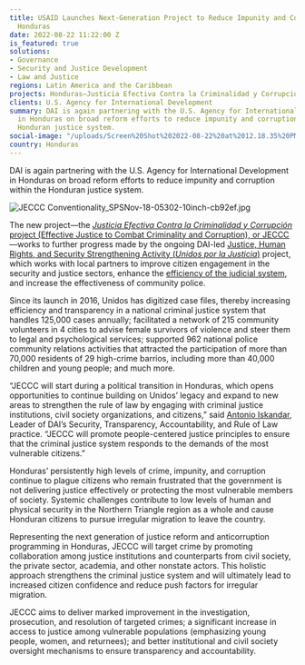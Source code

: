 ```yaml
---
title: USAID Launches Next-Generation Project to Reduce Impunity and Corruption in
  Honduras
date: 2022-08-22 11:22:00 Z
is_featured: true
solutions:
- Governance
- Security and Justice Development
- Law and Justice
regions: Latin America and the Caribbean
projects: Honduras—Justicia Efectiva Contra la Criminalidad y Corrupción (JECCC) project
clients: U.S. Agency for International Development
summary: DAI is again partnering with the U.S. Agency for International Development
  in Honduras on broad reform efforts to reduce impunity and corruption within the
  Honduran justice system.
social-image: "/uploads/Screen%20Shot%202022-08-22%20at%2012.18.35%20PM.png"
country: Honduras
---
```


DAI is again partnering with the U.S. Agency for International Development in Honduras on broad reform efforts to reduce impunity and corruption within the Honduran justice system.

![JECCC Conventionality_SPSNov-18-05302-10inch-cb92ef.jpg](/uploads/JECCC%20Conventionality_SPSNov-18-05302-10inch-cb92ef.jpg)

<!--more-->

The new project—the [*Justicia Efectiva Contra la Criminalidad y Corrupción* project (Effective Justice to Combat Criminality and Corruption), or JECCC](https://www.dai.com/our-work/projects/honduras-justicia-efectiva-contra-la-criminalidad-y-corrupcion-jeccc-project)—works to further progress made by the ongoing DAI-led [Justice, Human Rights, and Security Strengthening Activity (*Unidos por la Justicia*)](https://www.dai.com/our-work/projects/honduras-united-for-justice) project, which works with local partners to improve citizen engagement in the security and justice sectors, enhance the [efficiency of the judicial system](https://dai-global-developments.com/articles/modernized-honduran-judicial-system-promises-lower-costs-increased-efficiency-safer-communities-and-greater-transparency), and increase the effectiveness of community police.

Since its launch in 2016, Unidos has digitized case files, thereby increasing efficiency and transparency in a national criminal justice system that handles 125,000 cases annually; facilitated a network of 215 community volunteers in 4 cities to advise female survivors of violence and steer them to legal and psychological services; supported 962 national police community relations activities that attracted the participation of more than 70,000 residents of 29 high-crime barrios, including more than 40,000 children and young people; and much more.

“JECCC will start during a political transition in Honduras, which opens opportunities to continue building on Unidos’ legacy and expand to new areas to strengthen the rule of law by engaging with criminal justice institutions, civil society organizations, and citizens,” said [Antonio Iskandar](https://www.dai.com/who-we-are/our-team/antonio-iskandar), Leader of DAI’s Security, Transparency, Accountability, and Rule of Law practice. “JECCC will promote people-centered justice principles to ensure that the criminal justice system responds to the demands of the most vulnerable citizens.” 

Honduras’ persistently high levels of crime, impunity, and corruption continue to plague citizens who remain frustrated that the government is not delivering justice effectively or protecting the most vulnerable members of society. Systemic challenges contribute to low levels of human and physical security in the Northern Triangle region as a whole and cause Honduran citizens to pursue irregular migration to leave the country.

Representing the next generation of justice reform and anticorruption programming in Honduras, JECCC will target crime by promoting collaboration among justice institutions and counterparts from civil society, the private sector, academia, and other nonstate actors. This holistic approach strengthens the criminal justice system and will ultimately lead to increased citizen confidence and reduce push factors for irregular migration.

JECCC aims to deliver marked improvement in the investigation, prosecution, and resolution of targeted crimes; a significant increase in access to justice among vulnerable populations (emphasizing young people, women, and returnees); and better institutional and civil society oversight mechanisms to ensure transparency and accountability.